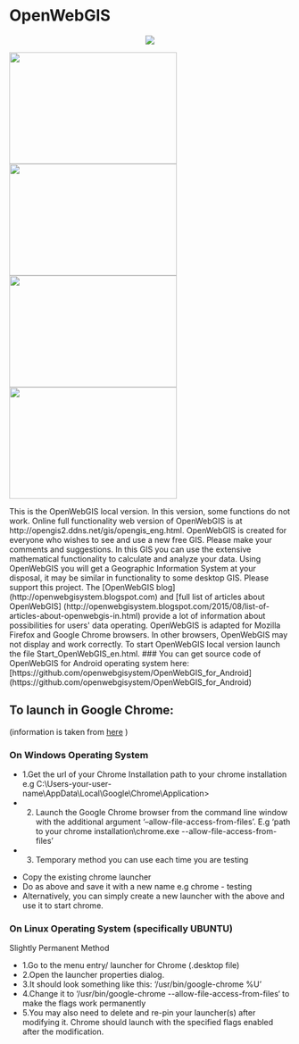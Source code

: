 # OpenWebGIS
<p align="center">
<img src="imgopen/opengis.png" />
</p>
<p align="left">
<img width="300" height="200"src="news/OpenWebGIS1.png" /><img width="300" height="200" src="news/OpenWebGIS2.png" /><img width="300" height="200" src="news/OpenWebGIS3.png" /><img width="300" height="200" src="news/OpenWebGIS4.png" />
</p>
This is the OpenWebGIS local version. In this version, some functions do not work. Online full functionality web version of OpenWebGIS is at http://opengis2.ddns.net/gis/opengis_eng.html.
OpenWebGIS is created for everyone who wishes to see and use a new free GIS. Please make your comments and suggestions. In this GIS you can use the extensive mathematical functionality to calculate and analyze your data. Using OpenWebGIS you will get a Geographic Information System at your disposal, it may be similar in functionality to some desktop GIS. Please support this project.
The [OpenWebGIS blog] (http://openwebgisystem.blogspot.com) and [full list of articles about OpenWebGIS] (http://openwebgisystem.blogspot.com/2015/08/list-of-articles-about-openwebgis-in.html) provide a lot of information about possibilities for users' data operating.
OpenWebGIS is adapted for Mozilla Firefox and Google Chrome browsers. In other browsers, OpenWebGIS may not display and work correctly. To start OpenWebGIS local version launch the file Start_OpenWebGIS_en.html.
### You can get source code of OpenWebGIS for Android operating system here: [https://github.com/openwebgisystem/OpenWebGIS_for_Android](https://github.com/openwebgisystem/OpenWebGIS_for_Android)

## To launch in Google Chrome:
(information is taken from [here](http://chrome-allow-file-access-from-file.com) )
### On Windows Operating System
* 1.Get the url of your Chrome Installation path to your chrome installation e.g C:\Users\-your-user-name\AppData\Local\Google\Chrome\Application>
* 2. Launch the Google Chrome browser from the command line window with the additional argument ‘–allow-file-access-from-files’. E.g ‘path to your chrome installation\chrome.exe --allow-file-access-from-files’
* 3. Temporary method you can use each time you are testing
- Copy the existing chrome launcher
- Do as above and save it with a new name e.g chrome - testing
- Alternatively, you can simply create a new launcher with the above and use it to start chrome.

### On Linux Operating System (specifically UBUNTU)
Slightly Permanent Method

* 1.Go to the menu entry/ launcher for Chrome (.desktop file)
* 2.Open the launcher properties dialog.
* 3.It should look something like this: ‘/usr/bin/google-chrome %U’
* 4.Change it to ‘/usr/bin/google-chrome --allow-file-access-from-files‘ to make the flags work permanently
* 5.You may also need to delete and re-pin your launcher(s) after modifying it. Chrome should launch with the specified flags enabled after the modification.
